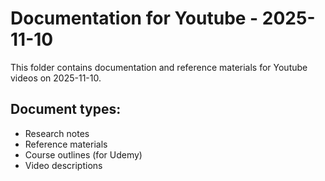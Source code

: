 # Documentation for Youtube - 2025-11-10

This folder contains documentation and reference materials for Youtube videos on 2025-11-10.

## Document types:
- Research notes
- Reference materials
- Course outlines (for Udemy)
- Video descriptions
